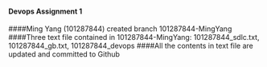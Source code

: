 #### Devops Assignment 1

####Ming Yang (101287844) created branch 101287844-MingYang
####Three text file contained in 101287844-MingYang: 101287844_sdlc.txt, 101287844_gb.txt, 101287844_devops
####All the contents in text file are updated and committed to Github